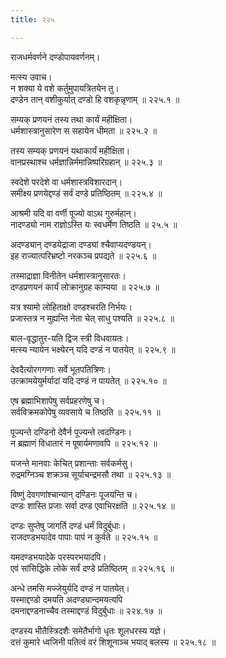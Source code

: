 ```yaml
---
title: २२५

---
```

राजधर्मवर्णने दण्डोपायवर्णनम्।  
  
मत्स्य उवाच।  
न शक्या ये वशे कर्तुमुपायत्रितयेन तु।  
दण्डेन तान् वशीकुर्यात् दण्डो हि वशकृन्नृणाम् ॥ २२५.१ ॥  
  
सम्यक् प्रणयनं तस्य तथा कार्यं महीक्षिता।  
धर्मशास्त्रानुसारेण स सहायेन धीमता ॥ २२५.२ ॥  
   
तस्य सम्यक् प्रणयनं यथाकार्यं महीक्षिता।  
वानप्रस्थाश्च धर्मज्ञान्निर्ममान्निष्परिग्रहान् ॥ २२५.३ ॥  
   
स्वदेशे परदेशे वा धर्मशास्त्रविशारदान्।  
समीक्ष्य प्रणयेद्दण्डं सर्वं दण्डे प्रतिष्ठितम् ॥ २२५.४ ॥  
   
आश्रमी यदि वा वर्णी पूज्यो वाऽथ गुरुर्महान्।  
नादण्ड्यो नाम राज्ञोऽस्ति यः स्वधर्मेण तिष्ठति ॥ २५.५ ॥  
  
अदण्ड्यान् दण्डयेद्राजा दण्ड्यां श्चैवाप्यदण्डयन्।  
इह राज्यात्परिभ्रष्टो नरकञ्च प्रपद्यते ॥ २२५.६ ॥  
  
तस्माद्राज्ञा विनीतेन धर्मशास्त्रानुसारतः।  
दण्डप्रणयनं कार्यं लोक्रानुग्रह काम्यया ॥ २२५.७ ॥  
  
यत्र श्यामो लोहिताक्षो दण्डश्चरति निर्भयः।  
प्रजास्तत्र न मुह्यन्ति नेता चेत् साधु पश्यति ॥ २२५.८ ॥  
  
बाल-वृद्धातुर-यति द्विज स्त्री विधवायतः।  
मत्स्य न्यायेन भक्ष्येरन् यदि दण्डं न पातयेत् ॥ २२५.९ ॥  
  
देवदैत्योरगगणाः सर्वे भूतपतित्रिणः।  
उत्क्रामयेयुर्मर्यादां यदि दण्डं न पायतेत् ॥ २२५.१० ॥  
  
एष ब्रह्माभिशापेषु सर्वप्रहरणेषु च।  
सर्वविक्रमकोपेषु व्यवसाये च तिष्ठति ॥ २२५.११ ॥  
  
पूज्यन्ते दण्डिनो देवैर्न पूज्यन्ते त्वदण्डिनः।  
न ब्रह्माणं विधातारं न पूषार्यमणावपि ॥ २२५.१२ ॥  
  
यजन्ते मानवाः केचित् प्रशान्ताः सर्वकर्मसु।  
रुद्रमग्निञ्च शक्रञ्च सूर्याचन्द्रमसौ तथा ॥ २२५.१३ ॥  
  
विष्णुं देवगणांश्चान्यान् दण्डिनः पूजयन्ति च।  
दण्डः शास्ति प्रजाः सर्वा दण्ड एवाभिरक्षति ॥ २२५.१४ ॥  
  
दण्डः सुप्तेषु जागर्ति दण्डं धर्मं विदुर्बुधाः।  
राजदण्डभयादेव पापाः पापं न कुर्वते ॥ २२५.१५ ॥  
  
यमदण्डभयादेके परस्परभयादपि।  
एवं सांसिद्धिके लोके सर्वं दण्डे प्रतिष्ठितम् ॥ २२५.१६ ॥  
  
अन्धे तमसि मज्जेयुर्यदि दण्डं न पातयेत्।  
यस्माद्दण्डो दमयति अदण्ड्यान्दमयत्यपि  
दमनाद्दण्डनाच्चैव तस्माद्दण्डं विदुर्बुधाः ॥ २२४.१७ ॥  
  
दण्डस्य भीतैस्त्रिदशैः समेतैर्भागो धृतः शूलधरस्य यज्ञे।  
दत्तं कुमारे ध्वजिनी पतित्वं वरं शिशूनाञ्च भयाद् बलस्य ॥ २२५.१८ ॥